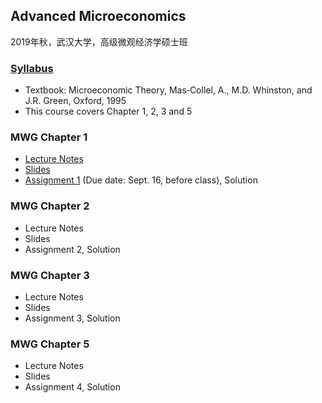 ## Advanced Microeconomics

2019年秋，武汉大学，高级微观经济学硕士班

### [Syllabus](sherryecon.github.io/pdf/adv_micro_syllabus.pdf)
- Textbook: Microeconomic Theory, Mas‐Collel, A., M.D. Whinston, and J.R. Green, Oxford, 1995
- This course covers Chapter 1, 2, 3 and 5

### MWG Chapter 1
- [Lecture Notes](sherryecon.github.io/pdf/mwgch1.pdf)
- [Slides](sherryecon.github.io/pdf/mwgch1_slides.pdf) 
- [Assignment 1](sherryecon.github.io/pdf/micro_hw1.pdf) (Due date: Sept. 16, before class), Solution

### MWG Chapter 2
- Lecture Notes
- Slides
- Assignment 2, Solution

### MWG Chapter 3
- Lecture Notes
- Slides
- Assignment 3, Solution

### MWG Chapter 5
- Lecture Notes
- Slides
- Assignment 4, Solution


